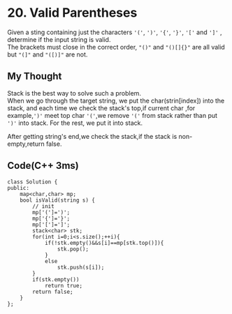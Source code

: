 # 20. Valid Parentheses
Given a sting containing just the characters `'('`, `')'`, `'{'`, `'}'`, `'['` and `']'` , determine if the input string is valid.  
The brackets must close in the correct order, `"()"` and `"()[]{}"` are all valid but `"(]"` and `"([)]"` are not.  
## My Thought
Stack is the best way to solve such a problem.  
When we go through the target string, we put the char(strin[index]) into the stack, and each time we check the stack's top,if current char ,for example,`')'` meet top char `'('`,we remove `'('` from stack rather than put `')'` into stack. For the rest, we put it into stack.    

After getting string's end,we check the stack,if the stack is non-empty,return false.
## Code(C++ 3ms)

	class Solution {
    public:
        map<char,char> mp;
        bool isValid(string s) {
            // init
            mp['(']=')';
            mp['{']='}';
            mp['[']=']';
            stack<char> stk;
            for(int i=0;i<s.size();++i){
                if(!stk.empty()&&s[i]==mp[stk.top()]){
                    stk.pop();
                }
                else
                    stk.push(s[i]);
            }
            if(stk.empty())
                return true;
            return false;
        }
    };
